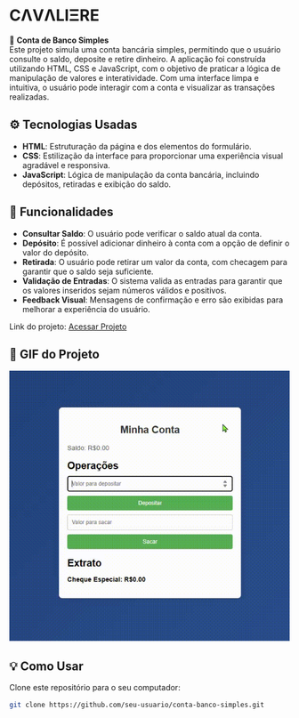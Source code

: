 # **CΛVΛLIΞRE**

🏦 **Conta de Banco Simples**  
Este projeto simula uma conta bancária simples, permitindo que o usuário consulte o saldo, deposite e retire dinheiro. A aplicação foi construída utilizando HTML, CSS e JavaScript, com o objetivo de praticar a lógica de manipulação de valores e interatividade. Com uma interface limpa e intuitiva, o usuário pode interagir com a conta e visualizar as transações realizadas.

## ⚙️ Tecnologias Usadas
- **HTML**: Estruturação da página e dos elementos do formulário.
- **CSS**: Estilização da interface para proporcionar uma experiência visual agradável e responsiva.
- **JavaScript**: Lógica de manipulação da conta bancária, incluindo depósitos, retiradas e exibição do saldo.

## 🧠 Funcionalidades
- **Consultar Saldo**: O usuário pode verificar o saldo atual da conta.
- **Depósito**: É possível adicionar dinheiro à conta com a opção de definir o valor do depósito.
- **Retirada**: O usuário pode retirar um valor da conta, com checagem para garantir que o saldo seja suficiente.
- **Validação de Entradas**: O sistema valida as entradas para garantir que os valores inseridos sejam números válidos e positivos.
- **Feedback Visual**: Mensagens de confirmação e erro são exibidas para melhorar a experiência do usuário.
  
Link do projeto: <a href="https://conta-de-banco-simples-zeta.vercel.app/" target="_blank" rel="noopener noreferrer">
  Acessar Projeto
</a>
  
## 📸 GIF do Projeto
![Demonstração do Projeto](./public/img/ContaBancoSimples.gif)

## 💡 Como Usar
Clone este repositório para o seu computador:

```bash
git clone https://github.com/seu-usuario/conta-banco-simples.git
